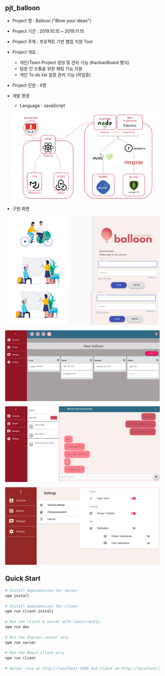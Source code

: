 ## pjt_balloon
+ Project 명 : Balloon ("Blow your ideas")

+ Project 기간 : 2019.10.15 ~ 2019.11.15

+ Project 주제 : 프로젝트 기반 협업 지원 Tool

+ Project 개요 : 
  - 개인/Team Project 생성 및 관리 기능 (KanbanBoard 형식)
  - 팀원 간 소통을 위한 채팅 기능 지원
  - 개인 To do list 일정 관리 기능 (작업중)

+ Project 인원 : 4명

+ 개발 환경

  - Language : JavaScript
  
  ![archi](./img/archi.PNG)
  
+ 구현 화면

![main](./img/main.png)
  
![kanban](./img/kanban.jpg)

![chatting](./img/chatting.png)

![setting](./img/setting.png)



## Quick Start

``` bash
# Install dependencies for server
npm install

# Install dependencies for client
npm run client-install

# Run the client & server with concurrently
npm run dev

# Run the Express server only
npm run server

# Run the React client only
npm run client

# Server runs on http://localhost:5000 and client on http://localhost:3000
```

